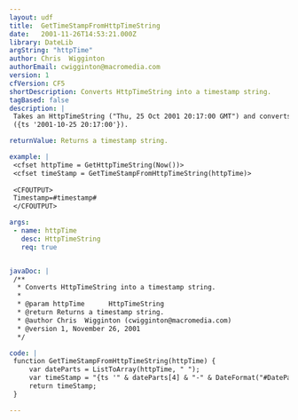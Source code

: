```yaml
---
layout: udf
title:  GetTimeStampFromHttpTimeString
date:   2001-11-26T14:53:21.000Z
library: DateLib
argString: "httpTime"
author: Chris  Wigginton
authorEmail: cwigginton@macromedia.com
version: 1
cfVersion: CF5
shortDescription: Converts HttpTimeString into a timestamp string.
tagBased: false
description: |
 Takes an HttpTimeString ("Thu, 25 Oct 2001 20:17:00 GMT") and converts it to a timestamp
 ({ts '2001-10-25 20:17:00'}).

returnValue: Returns a timestamp string.

example: |
 <cfset httpTime = GetHttpTimeString(Now())>
 <cfset timeStamp = GetTimeStampFromHttpTimeString(httpTime)>
 
 <CFOUTPUT>
 Timestamp=#timestamp#
 </CFOUTPUT>

args:
 - name: httpTime
   desc: HttpTimeString
   req: true


javaDoc: |
 /**
  * Converts HttpTimeString into a timestamp string.
  * 
  * @param httpTime      HttpTimeString 
  * @return Returns a timestamp string. 
  * @author Chris  Wigginton (cwigginton@macromedia.com) 
  * @version 1, November 26, 2001 
  */

code: |
 function GetTimeStampFromHttpTimeString(httpTime) {
     var dateParts = ListToArray(httpTime, " ");
     var timeStamp = "{ts '" & dateParts[4] & "-" & DateFormat("#DateParts[3]#/1/2000", "mm") & "-" & dateParts[2] & " " & dateParts[5] & "'}";
     return timeStamp;
 }

---
```


